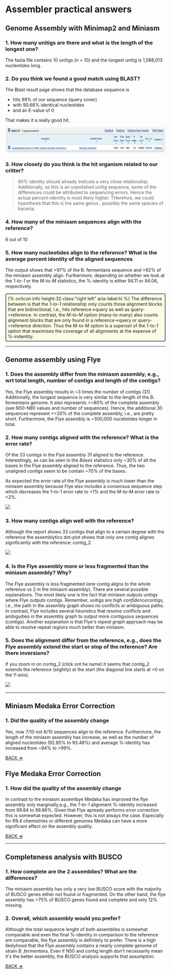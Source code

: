 # Assembler practical answers

## Genome Assembly with Minimap2 and Miniasm

### 1. How many unitigs are there and what is the length of the longest one?

The fasta file contains 10 unitigs (n = 10) and the longest unitig is 1,588,013 nucleotides long.

### 2. Do you think we found a good match using BLAST?

The Blast result page shows that the database sequence is

* hits 99% of our sequence (query cover)
* with 90.66% identical nucleotides
* and an E-value of 0

That makes it a really good hit.

<img src="figures/blast.png" height="80px">

### 3. How closely do you think is the hit organism related to our critter?

>90% identity should already indicate a very close relationship. Additionally, as this is an unpolished unitig sequence, some of the differences could be attributed to sequencing errors. Hence the actual percent-identity is most likely higher. THerefore, we could hypothesis that this is the same genus , possibly the same species of baceria.


### 4. How many of the miniasm sequences align with the reference?

6 out of 10

### 5. How many nucleotides align to the reference? What is the average percent identity of the aligned sequences

The output shows that >97% of the B. fermentans sequence and >92% of the miniasm assembly align. Furthermore, depending on whether we look at  the <i>1-to-1</i> or the <i>M-to-M</i> statistics, the %-identity is either 94.11 or 94.06, respectively.

<div style="background-color:#fcfce5;border-radius:5px;border-style:solid;border-color:gray;padding:5px">
  {% octicon info height:32 class:"right left" aria-label:hi %}
  The difference between is that the <i>1-to-1</i> relationship only counts those alignment blocks that are bidirectional, i.e., hits reference->query as well as query->reference. In contrast, the <i>M-to-M</i> option (many-to-many) also counts alignment blocks that are only found in a reference->query or query->reference direction. Thus the M-to-M option is a <i>superset</i> of the 1-to-1 option that maximises the coverage of all alignments at the expense of %-indentity.
</div>


----

## Genome assembly using Flye

### 1. Does the assembly differ from the miniasm assembly, e.g., wrt total length, number of contigs and length of the contigs?

Yes, the Flye assembly results in ~3 times the number of contigs (31). Additionally, the longest sequence is very similar to the length of the B. fermentans genome. It also represents >=80% of the complete assembly (see N50-N80 values and number of sequences). Hence, the additional 30 sequences represent <=20% of the complete assembly, i.e., are pretty short.
Furthermore, the Flye assembly is ~300,000 nucelotides longer in total.

### 2. How many contigs aligned with the reference? What is the error rate?

Of the 33 contigs in the Flye assembly 31 aligned to the reference. Interestingly, as can be seen in the <i>Bases</i> statistics only ~30% of all the bases in the Flye assembly aligned to the reference. Thus, the two unaligned contigs seem to be contain ~70% of the bases.

As expected the error rate of the Flye assembly is much lower than the miniasm assembly because Flye also includes a consensus sequence step which decreases the 1-to-1 error rate to <1% and the M-to-M error rate to <2%.

<img src="figures/A31.png" height="200px">

### 3. How many contigs align well with the reference?

Although the report shows 33 contigs that align to a certain degree with the reference the assemblytics dot-plot shows that only one contig alignes significantly with the reference: contig_2.

<img src="figures/A32.png" height="300px">

### 4. Is the Flye assembly more or less fragmented than the miniasm assembly? Why?

The Flye assembly is less fragmented (one contig aligns to the whole reference vs 2 in the miniasm assembly). There are several possible explanations. The most likely one is the fact that miniasm outputs unitigs where Flye outputs contigs. Remember, unitigs are <i>high confidence</i>contigs, i.e., the path in the assembly graph shows no conflicts or ambiguous paths. In contrast, Flye includes several heuristics that resolve conflicts and ambiguities in the assembly graph to output more contiguous sequences (contigs). Another explanation is that Flye's <i>repeat graph</i> approach may be able to resolve repeat regions much better than miniasm.

### 5. Does the alignment differ from the reference, e.g., does the Flye assembly extend the start or stop of the reference? Are there inversions?

If you zoom in on contig_2 (click ont he name) it seems that contig_2 extends the reference (slightly) at the start (the diagonal line starts at >0 on the Y-axis).

<img src="figures/A33.png" height="300px">

----

## Miniasm Medaka Error Correction

### 1. Did the quality of the assembly change

Yes, now 7/10 not 6/10 sequences align to the reference. Furthermore, the length of the miniasm assembly has increase, as well as the number of aligned nucleotides (92.85% to 93.48%) and average %-identity has increased from ~94% to >99%.

<p align="left"><a href="https://bluemountainsanalytics.github.io/bma_ont_biosec_2022/ASS_ERR.html">BACK =></a>

## Flye Medaka Error Correction

### 1. How did the quality of the assembly change

In contrast to the miniasm assemlbye Medaka has improved the flye assembly only marginally,e.g., the *1-to-1* alignment %-identity increased from 99.84 to 99.86%. Given that Flye apready performs error correction this is somewhat expected. However, this is not always the case. Especially for R9.4 chemistries or different genomes Medaka can have a more significant effect on the assembly quality.

<p align="left"><a href="https://bluemountainsanalytics.github.io/bma_ont_biosec_2022/ASS_ERR.html">BACK =></a>

----

## Completeness analysis with BUSCO

### 1. How complete are the 2 assemblies? What are the differences?

The miniasm assembly has only a very low BUSCO score with the majority of BUSCO genes either not found or fragmented. On the other hand, the flye assembly has >75% of BUSCO genes found and complete and only 12% missing.


### 2. Overall, which assembly would you prefer?

Although the total sequence lenght of both assemblies is somewhat comparable and even the final %-identity in comparison to the reference are comparable, the flye assembly is definitely to prefer. There is a high likelyhood that the Flye assembly contains a nearly complete genome of strain *B. fermentans*. Even if N50 and contig length don't necessarily mean it's the better assembly, the BUSCO analysis supports that assumption.

<p align="left"><a href="https://bluemountainsanalytics.github.io/bma_ont_biosec_2022/ASS_BUSC.html">BACK =></a>
